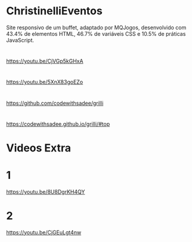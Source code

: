 # ChristinelliEventos
Site responsivo de um buffet, adaptado por MQJogos,
desenvolvido com 43.4% de elementos HTML, 46.7% de variáveis CSS e 
10.5% de práticas JavaScript.
#
https://youtu.be/CjVGp5kGHxA
#
https://youtu.be/5XnX83goEZo
#
https://github.com/codewithsadee/grilli
#
https://codewithsadee.github.io/grilli/#top
# Videos Extra
# 1
https://youtu.be/8U8DgrKH4QY
#
# 2
https://youtu.be/CjGEuLgt4nw
